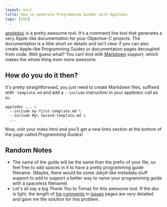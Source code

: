 ```yaml
---
layout: post
title: How to generate Programming Guides with Appledoc
tags: [iOS]
---
```


[appledoc][appledoc] is a pretty awesome tool. It's a command line tool that
generates a very Apple-like documentation for your Objective-C projects. The
documentation is a little short on details and isn't clear if you can also
create Apple-like Programming Guides or documentation pages decoupled from code.
Well guess what? You can! And with [Markdown][markdown] support, which makes the
whole thing even more awesome.

## How do you do it then?

It's pretty straightforward, you just need to create Markdown files, suffixed
with `-template.md` and add a `--include` instruction in your appledoc call as
in:

```
appledoc ... \
  --include my-first-template.md \
  --include My\ Second-template.md \
  ...
```

Now, visit your index.html and you'll get a new links section at the bottom of
the page called _Programming Guides_!

## Random Notes

- The name of the guide will be the same than the prefix of your file, so feel
  free to add spaces in it to have a pretty programming guide filename. (Maybe,
  there would be some Jekyll-like metadata stuff support to add to support a
  better way to name your programming guide with a spaceless filename)
- Let's all say a big _Thank You_ to Tomaz for this awesome tool. If the doc is
  light, the length of [his](https://github.com/tomaz/appledoc/issues/7)
  [comments](https://github.com/tomaz/appledoc/issues/66) in
  [issues](https://github.com/tomaz/appledoc/issues/74) pages are very detailed
  and gave me the solution for this problem.

[appledoc]: https://github.com/tomaz/appledoc
[markdown]: https://daringfireball.net/projects/markdown/
